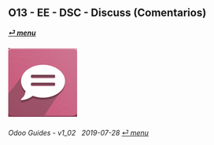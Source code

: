 ## O13 - EE - DSC - Discuss (Comentarios)
#### [_&#x23CE; menu_](/en-uk/o13/ee/en-uk-o13-ee-guides_menu.md)  
### ![dsc](/doc/img/discuss.png)
	
###### Odoo Guides - v1_02 &nbsp; 2019-07-28  [_&#x23CE; menu_](/en-uk/o13/ee/en-uk-o13-ee-guides_menu.md)  


